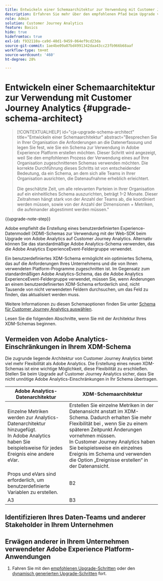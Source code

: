 ```yaml
---
title: Entwickeln einer Schemaarchitektur zur Verwendung mit Customer Journey Analytics
description: Erfahren Sie mehr über den empfohlenen Pfad beim Upgrade von Adobe Analytics auf Customer Journey Analytics
role: Admin
solution: Customer Journey Analytics
feature: Basics
hide: true
hidefromtoc: true
exl-id: f932110a-ca9d-40d1-9459-064ef9cd23da
source-git-commit: 1ae4be09a07bd4991342daa43cc23fb966b68aaf
workflow-type: tm+mt
source-wordcount: '460'
ht-degree: 28%

---
```


# Entwickeln einer Schemaarchitektur zur Verwendung mit Customer Journey Analytics {#upgrade-schema-architect}

<!-- markdownlint-disable MD034 -->

>[!CONTEXTUALHELP]
>id="cja-upgrade-schema-architect"
>title="Entwickeln einer Schemaarchitektur"
>abstract="Besprechen Sie in Ihrer Organisation die Anforderungen an die Datenerfassung und legen Sie fest, wie Sie ein Schema zur Verwendung in Adobe Experience Platform erstellen möchten. Dieser Schritt wird angezeigt, weil Sie den empfohlenen Prozess der Verwendung eines auf Ihre Organisation zugeschnittenen Schemas verwenden möchten. Die korrekte Durchführung dieses Schritts ist von entscheidender Bedeutung, da ein Schema, an dem sich alle Teams in Ihrer Organisation ausrichten, die Datenaufnahme erheblich erleichtert.<br><br>Die geschätzte Zeit, um alle relevanten Parteien in Ihrer Organisation auf ein einheitliches Schema auszurichten, beträgt 1–2 Monate. Dieser Zeitrahmen hängt stark von der Anzahl der Teams ab, die koordiniert werden müssen, sowie von der Anzahl der Dimensionen + Metriken, die aufeinander abgestimmt werden müssen."

<!-- markdownlint-enable MD034 -->

{{upgrade-note-step}}

Adobe empfiehlt die Erstellung eines benutzerdefinierten Experience-Datenmodell (XDM)-Schemas zur Verwendung mit der Web-SDK beim Upgrade von Adobe Analytics auf Customer Journey Analytics. Alternativ können Sie das standardmäßige Adobe Analytics-Schema verwenden, das die Adobe Analytics ExperienceEvent-Feldergruppe verwendet.

Ein benutzerdefiniertes XDM-Schema ermöglicht ein optimiertes Schema, das auf die Anforderungen Ihres Unternehmens und die von Ihnen verwendeten Platform-Programme zugeschnitten ist. Im Gegensatz zum standardmäßigen Adobe Analytics-Schema, das die Adobe Analytics ExperienceEvent-Feldergruppe verwendet, müssen Sie, wenn Änderungen an einem benutzerdefinierten XDM-Schema erforderlich sind, nicht Tausende von nicht verwendeten Feldern durchsuchen, um das Feld zu finden, das aktualisiert werden muss.

Weitere Informationen zu diesen Schemaoptionen finden Sie unter [Schema für Customer Journey Analytics auswählen](/help/getting-started/cja-upgrade/cja-upgrade-schema-existing.md).

Lesen Sie die folgenden Abschnitte, wenn Sie mit der Architektur Ihres XDM-Schemas beginnen.

## Vermeiden von Adobe Analytics-Einschränkungen in Ihrem XDM-Schema

Die zugrunde liegende Architektur von Customer Journey Analytics bietet viel mehr Flexibilität als Adobe Analytics. Die Erstellung eines neuen XDM-Schemas ist eine wichtige Möglichkeit, diese Flexibilität zu erschließen. Stellen Sie beim Upgrade auf Customer Journey Analytics sicher, dass Sie nicht unnötige Adobe Analytics-Einschränkungen in Ihr Schema übertragen.

| Adobe Analytics-Datenarchitektur | XDM-Schemaarchitektur |
|---------|----------|
| Einzelne Metriken werden zur Analytics-Datenarchitektur hinzugefügt.<br/>In Adobe Analytics haben Sie beispielsweise für jedes Ereignis eine andere eVar. | Erstellen Sie einzelne Metriken in der Datenansicht anstatt im XDM-Schema. Dadurch erhalten Sie mehr Flexibilität bei , wenn Sie zu einem späteren Zeitpunkt Änderungen vornehmen müssen.<br/>In Customer Journey Analytics haben Sie beispielsweise ein einzelnes Ereignis im Schema und verwenden die Option „Ereignisse erstellen“ in der Datenansicht. |
| Props und eVars sind erforderlich, um benutzerdefinierte Variablen zu erstellen. | B2 |
| A3 | B3 |

## Identifizieren Ihres Daten-Teams und anderer Stakeholder in Ihrem Unternehmen


## Erwägen anderer in Ihrem Unternehmen verwendeter Adobe Experience Platform-Anwendungen



1. Fahren Sie mit den [empfohlenen Upgrade-Schritten](/help/getting-started/cja-upgrade/cja-upgrade-recommendations.md#recommended-upgrade-steps-for-most-organizations) oder den [dynamisch generierten Upgrade-Schritten](https://gigazelle.github.io/cja-ttv/) fort.
